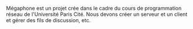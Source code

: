 Mégaphone est un projet crée dans le cadre du cours de programmation réseau de l'Université Paris Cité.
Nous devons créer un serveur et un client et gérer des fils de discussion, etc.

